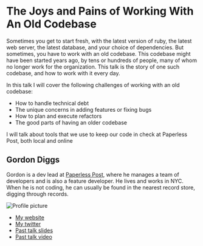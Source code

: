 # The Joys and Pains of Working With An Old Codebase

Sometimes you get to start fresh, with the latest version of ruby, the latest web server, the latest database, and your choice of dependencies. But sometimes, you have to work with an old codebase. This codebase might have been started years ago, by tens or hundreds of people, many of whom no longer work for the organization. This talk is the story of one such codebase, and how to work with it every day.

In this talk I will cover the following challenges of working with an old codebase:

* How to handle technical debt
* The unique concerns in adding features or fixing bugs
* How to plan and execute refactors
* The good parts of having an older codebase

I will talk about tools that we use to keep our code in check at Paperless Post, both local and online

## Gordon Diggs

Gordon is a dev lead at [Paperless Post](http://www.paperlesspost.com), where he manages a team of developers and is also a feature developer. He lives and works in NYC. When he is not coding, he can usually be found in the nearest record store, digging through records.

![Profile picture](https://www.dropbox.com/s/dmb0mvxff7t61i0/couch.jpg)

- [My website](http://www.gordondiggs.com)
- [My twitter](https://twitter.com/gordondiggs)
- [Past talk slides](https://speakerdeck.com/gordondiggs)
- [Past talk video](http://www.youtube.com/watch?v=1g-VbdDRtXs)
